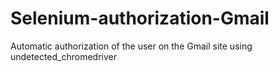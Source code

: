 # Selenium-authorization-Gmail
Automatic authorization of the user on the Gmail site using undetected_chromedriver

